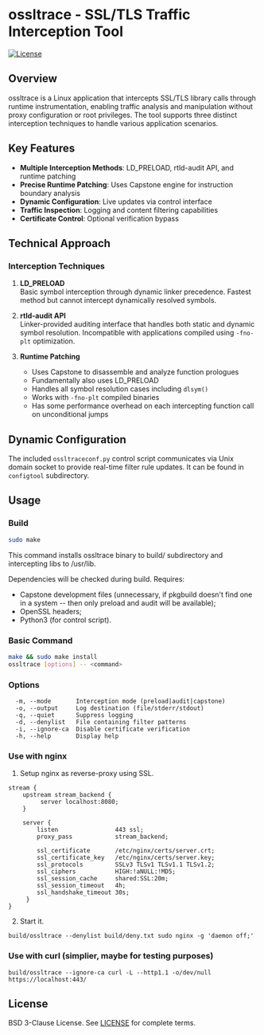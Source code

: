 # ossltrace - SSL/TLS Traffic Interception Tool

[![License](https://img.shields.io/badge/License-BSD%203--Clause-blue.svg)](LICENSE)

## Overview

ossltrace is a Linux application that intercepts SSL/TLS library calls through runtime instrumentation, enabling traffic analysis and manipulation without proxy configuration or root privileges. The tool supports three distinct interception techniques to handle various application scenarios.

## Key Features

- **Multiple Interception Methods**: LD_PRELOAD, rtld-audit API, and runtime patching
- **Precise Runtime Patching**: Uses Capstone engine for instruction boundary analysis
- **Dynamic Configuration**: Live updates via control interface
- **Traffic Inspection**: Logging and content filtering capabilities
- **Certificate Control**: Optional verification bypass

## Technical Approach

### Interception Techniques

1. **LD_PRELOAD**  
   Basic symbol interception through dynamic linker precedence. Fastest method but cannot intercept dynamically resolved symbols.

2. **rtld-audit API**  
   Linker-provided auditing interface that handles both static and dynamic symbol resolution. Incompatible with applications compiled using `-fno-plt` optimization.

3. **Runtime Patching**  
   - Uses Capstone to disassemble and analyze function prologues
   - Fundamentally also uses LD_PRELOAD
   - Handles all symbol resolution cases including `dlsym()`
   - Works with `-fno-plt` compiled binaries
   - Has some performance overhead on each intercepting function call on unconditional jumps

## Dynamic Configuration

The included `ossltraceconf.py` control script communicates via Unix domain socket to provide real-time filter rule updates. It can be found in `configtool` subdirectory.

## Usage

### Build
```bash
sudo make
```
This command installs ossltrace binary to build/ subdirectory and intercepting libs to /usr/lib.

Dependencies will be checked during build. Requires:
- Capstone development files (unnecessary, if pkgbuild doesn't find one in a system -- then only preload and audit will be available);
- OpenSSL headers;
- Python3 (for control script).

### Basic Command
```bash
make && sudo make install
ossltrace [options] -- <command>
```

### Options
```
  -m, --mode       Interception mode (preload|audit|capstone)
  -o, --output     Log destination (file/stderr/stdout)
  -q, --quiet      Suppress logging
  -d, --denylist   File containing filter patterns
  -i, --ignore-ca  Disable certificate verification
  -h, --help       Display help
```


### Use with nginx
1. Setup nginx as reverse-proxy using SSL.
```
stream {
    upstream stream_backend {
         server localhost:8080;
    }

    server {
        listen                443 ssl;
        proxy_pass            stream_backend;

        ssl_certificate       /etc/nginx/certs/server.crt;
        ssl_certificate_key   /etc/nginx/certs/server.key;
        ssl_protocols         SSLv3 TLSv1 TLSv1.1 TLSv1.2;
        ssl_ciphers           HIGH:!aNULL:!MD5;
        ssl_session_cache     shared:SSL:20m;
        ssl_session_timeout   4h;
        ssl_handshake_timeout 30s;
     }
}
```
2. Start it.
```
build/ossltrace --denylist build/deny.txt sudo nginx -g 'daemon off;'
```

### Use with curl (simplier, maybe for testing purposes)
```
build/ossltrace --ignore-ca curl -L --http1.1 -o/dev/null https://localhost:443/
```

## License

BSD 3-Clause License. See [LICENSE](LICENSE) for complete terms.

